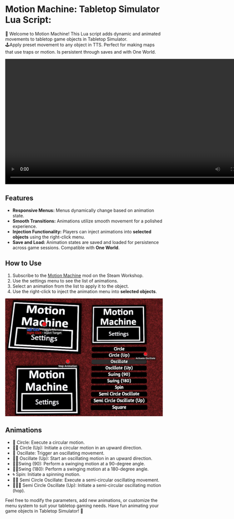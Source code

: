 # Motion Machine: Tabletop Simulator Lua Script: 

🎲 Welcome to Motion Machine! This Lua script adds dynamic and animated movements to tabletop game objects in Tabletop Simulator. \
🕹️Apply preset movement to any object in TTS. Perfect for making maps that use traps or motion. Is persistent through saves and with One World. 

<!-- show video motion_machine_example.mp4 -->
<video width="800" controls>
  <source src="motion_machine_example.mp4" type="video/mp4">
  Your browser does not support the video tag.
</video>



## Features
- **Responsive Menus:** Menus dynamically change based on animation state.
- **Smooth Transitions:** Animations utilize smooth movement for a polished experience.
- **Injection Functionality:** Players can inject animations into **selected objects** using the right-click menu.
- **Save and Load:** Animation states are saved and loaded for persistence across game sessions. Compatible with **One World**.

## How to Use
1. Subscribe to the [Motion Machine](https://steamcommunity.com/sharedfiles/filedetails/?id=3037763814) mod on the Steam Workshop.
2. Use the settings menu to see the list of animations.
3. Select an animation from the list to apply it to the object.
4. Use the right-click to inject the animation menu into **selected objects**.
 
<img src="machine.png" alt="Example" width="800">

## Animations

- 🔄 Circle: Execute a circular motion.
- 🔄🔼 Circle (Up): Initiate a circular motion in an upward direction.
- 🔀 Oscillate: Trigger an oscillating movement.
- 🔀🔼 Oscillate (Up): Start an oscillating motion in an upward direction.
- 🔄📐Swing (90): Perform a swinging motion at a 90-degree angle.
- 🔄📐Swing (180): Perform a swinging motion at a 180-degree angle.
- 🌀 Spin: Initiate a spinning motion.
- 🔄🔀 Semi Circle Oscillate: Execute a semi-circular oscillating movement.
- 🔄🔀🔼 Semi Circle Oscillate (Up): Initiate a semi-circular oscillating motion (hop).

Feel free to modify the parameters, add new animations, or customize the menu system to suit your tabletop gaming needs. Have fun animating your game objects in Tabletop Simulator! 🎉